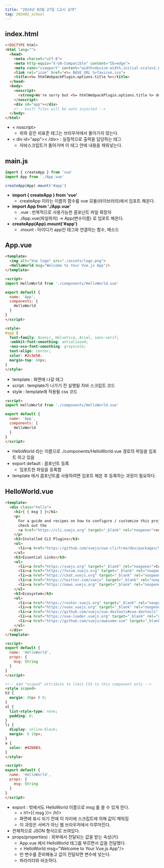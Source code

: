 ```yaml
---
title: "2024년 02월 27일 1교시 요약"
tag: 202402_school
---
```


## index.html

```html
<!DOCTYPE html>
<html lang="">
  <head>
    <meta charset="utf-8">
    <meta http-equiv="X-UA-Compatible" content="IE=edge">
    <meta name="viewport" content="width=device-width,initial-scale=1.0">
    <link rel="icon" href="<%= BASE_URL %>favicon.ico">
    <title><%= htmlWebpackPlugin.options.title %></title>
  </head>
  <body>
    <noscript>
      <strong>We're sorry but <%= htmlWebpackPlugin.options.title %> doesn't work properly without JavaScript enabled. Please enable it to continue.</strong>
    </noscript>
    <div id="app"></div>
    <!-- built files will be auto injected -->
  </body>
</html>
```

- < noscript> 
  - 위와 같은 비표준 태그는 브라우저에서 돌아가지 않는다. 
- < div id="app">< /div> : 실질적으로 출력을 담당하는 태그
  - 자바스크립트가 돌아가며 이 태그 안에 내용을 채워넣는다.


## main.js

```js
import { createApp } from 'vue'
import App from './App.vue'

createApp(App).mount('#app')
```

- **import { createApp } from 'vue'**
  - createApp 이라는 이름의 함수를 vue 모듈(라이브러리)에서 임포트 해온다.
- **import App from './App.vue'**
  - .vue : 반복적으로 사용가능한 콤포넌트 파일 확장자
  - ./App.vue(파일위치) -> App(변수이름) 로 임포트 해온다.
- **createApp(App).mount('#app')**
  - .mount : 아이디가 app인 태그와 연결하는 함수, 메소드

## App.vue

```html
<template>
  <img alt="Vue logo" src="./assets/logo.png">
  <HelloWorld msg="Welcome to Your Vue.js App"/>
</template>

<script>
import HelloWorld from './components/HelloWorld.vue'

export default {
  name: 'App',
  components: {
    HelloWorld
  }
}
</script>

<style>
#app {
  font-family: Avenir, Helvetica, Arial, sans-serif;
  -webkit-font-smoothing: antialiased;
  -moz-osx-font-smoothing: grayscale;
  text-align: center;
  color: #2c3e50;
  margin-top: 60px;
}
</style>
```

- template : 화면에 나갈 태그
- script : template가 나가기 전 실행될 자바 스크립트 코드
- style : template에 적용될 css 코드

```html
<script>
import HelloWorld from './components/HelloWorld.vue'

export default {
  name: 'App',
  components: {
    HelloWorld
  }
}
</script>
```

- HelloWorld 라는 이름으로 ./components/HelloWorld.vue 경로의 파일을 임포트 하고 있음
- export default : 콤포넌트 등록
  - 임포트한 파일을 등록함
- template 에서 콤포넌트를 사용하려면 임포트 해온 후 등록하는 과정이 필요하다.

## HelloWorld.vue

```html
<template>
  <div class="hello">
    <h1>{ { msg } }</h1>
    <p>
      For a guide and recipes on how to configure / customize this project,<br>
      check out the
      <a href="https://cli.vuejs.org" target="_blank" rel="noopener">vue-cli documentation</a>.
    </p>
    <h3>Installed CLI Plugins</h3>
    <ul>
      <li><a href="https://github.com/vuejs/vue-cli/tree/dev/packages/%40vue/cli-plugin-babel" target="_blank" rel="noopener">babel</a></li>
    </ul>
    <h3>Essential Links</h3>
    <ul>
      <li><a href="https://vuejs.org" target="_blank" rel="noopener">Core Docs</a></li>
      <li><a href="https://forum.vuejs.org" target="_blank" rel="noopener">Forum</a></li>
      <li><a href="https://chat.vuejs.org" target="_blank" rel="noopener">Community Chat</a></li>
      <li><a href="https://twitter.com/vuejs" target="_blank" rel="noopener">Twitter</a></li>
      <li><a href="https://news.vuejs.org" target="_blank" rel="noopener">News</a></li>
    </ul>
    <h3>Ecosystem</h3>
    <ul>
      <li><a href="https://router.vuejs.org" target="_blank" rel="noopener">vue-router</a></li>
      <li><a href="https://vuex.vuejs.org" target="_blank" rel="noopener">vuex</a></li>
      <li><a href="https://github.com/vuejs/vue-devtools#vue-devtools" target="_blank" rel="noopener">vue-devtools</a></li>
      <li><a href="https://vue-loader.vuejs.org" target="_blank" rel="noopener">vue-loader</a></li>
      <li><a href="https://github.com/vuejs/awesome-vue" target="_blank" rel="noopener">awesome-vue</a></li>
    </ul>
  </div>
</template>

<script>
export default {
  name: 'HelloWorld',
  props: {
    msg: String
  }
}
</script>

<!-- Add "scoped" attribute to limit CSS to this component only -->
<style scoped>
h3 {
  margin: 40px 0 0;
}
ul {
  list-style-type: none;
  padding: 0;
}
li {
  display: inline-block;
  margin: 0 10px;
}
a {
  color: #42b983;
}
</style>

```

```html
<script>
export default {
  name: 'HelloWorld',
  props: {
    msg: String
  }
}
</script>
```

- export : 밖에서도 HelloWorld 이름으로 msg 를 쓸 수 있게 한다.
  - < h1>{{ msg }}< /h1>
  - 화면에 표시 되기 전에 이 자리에 스크립트에 의해 값이 채워짐
  - 이 과정은 서버가 아닌 웹 브라우저에서 이루어진다.
- 전체적으로 JSON 형식으로 쓰여있다.
- props(properties) : 외부에서 전달되는 값을 받는 속성(키)
  - App.vue 에서 HelloWorld 태그를 부르면서 값을 전달했다.
  - < HelloWorld msg="Welcome to Your Vue.js App"/>
  - 빈 변수를 준비해놓고 값이 전달되면 변수에 넣는다.
  - 파라미터와 비슷하다.